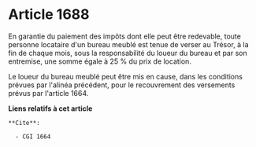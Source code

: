 # Article 1688

En garantie du paiement des impôts dont elle peut être redevable, toute personne locataire d'un bureau meublé est tenue de
verser au Trésor, à la fin de chaque mois, sous la responsabilité du loueur du bureau et par son entremise, une somme égale à
25 % du prix de location.

Le loueur du bureau meublé peut être mis en cause, dans les conditions prévues par l'alinéa précédent, pour le recouvrement
des versements prévus par l'article 1664.

**Liens relatifs à cet article**

	**Cite**:

	  - CGI 1664
